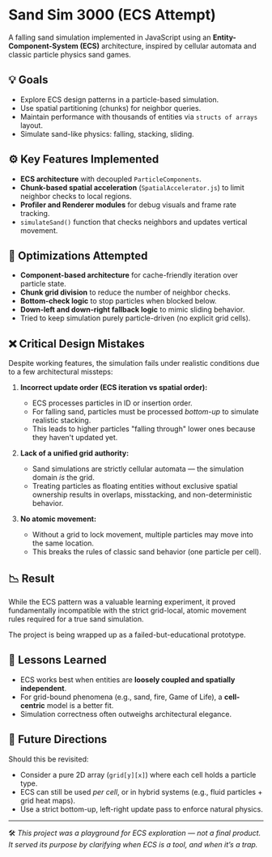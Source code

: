 # Sand Sim 3000 (ECS Attempt)

A falling sand simulation implemented in JavaScript using an **Entity-Component-System (ECS)** architecture, inspired by cellular automata and classic particle physics sand games.

## 💡 Goals

- Explore ECS design patterns in a particle-based simulation.
- Use spatial partitioning (chunks) for neighbor queries.
- Maintain performance with thousands of entities via `structs of arrays` layout.
- Simulate sand-like physics: falling, stacking, sliding.

## ⚙️ Key Features Implemented

- **ECS architecture** with decoupled `ParticleComponents`.
- **Chunk-based spatial acceleration** (`SpatialAccelerator.js`) to limit neighbor checks to local regions.
- **Profiler and Renderer modules** for debug visuals and frame rate tracking.
- `simulateSand()` function that checks neighbors and updates vertical movement.

## 🧪 Optimizations Attempted

- **Component-based architecture** for cache-friendly iteration over particle state.
- **Chunk grid division** to reduce the number of neighbor checks.
- **Bottom-check logic** to stop particles when blocked below.
- **Down-left and down-right fallback logic** to mimic sliding behavior.
- Tried to keep simulation purely particle-driven (no explicit grid cells).

## ❌ Critical Design Mistakes

Despite working features, the simulation fails under realistic conditions due to a few architectural missteps:

1. **Incorrect update order (ECS iteration vs spatial order):**
   - ECS processes particles in ID or insertion order.
   - For falling sand, particles must be processed *bottom-up* to simulate realistic stacking.
   - This leads to higher particles "falling through" lower ones because they haven't updated yet.

2. **Lack of a unified grid authority:**
   - Sand simulations are strictly cellular automata — the simulation domain *is* the grid.
   - Treating particles as floating entities without exclusive spatial ownership results in overlaps, misstacking, and non-deterministic behavior.

3. **No atomic movement:**
   - Without a grid to lock movement, multiple particles may move into the same location.
   - This breaks the rules of classic sand behavior (one particle per cell).

## 📉 Result

While the ECS pattern was a valuable learning experiment, it proved fundamentally incompatible with the strict grid-local, atomic movement rules required for a true sand simulation.

The project is being wrapped up as a failed-but-educational prototype.

## 🧠 Lessons Learned

- ECS works best when entities are **loosely coupled and spatially independent**.
- For grid-bound phenomena (e.g., sand, fire, Game of Life), a **cell-centric** model is a better fit.
- Simulation correctness often outweighs architectural elegance.

## 🔮 Future Directions

Should this be revisited:
- Consider a pure 2D array (`grid[y][x]`) where each cell holds a particle type.
- ECS can still be used *per cell*, or in hybrid systems (e.g., fluid particles + grid heat maps).
- Use a strict bottom-up, left-right update pass to enforce natural physics.

---

🛠️ *This project was a playground for ECS exploration — not a final product. It served its purpose by clarifying when ECS is a tool, and when it’s a trap.*

